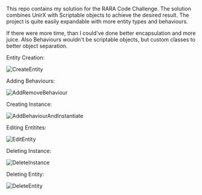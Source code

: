 This repo contains my solution for the RARA Code Challenge. The solution combines UnirX with Scriptable objects to achieve the desired result. The project is quite easily expandable with more entity types and behaviours. 

If there were more time, than I could've done better encapsulation and more juice. Also Behaviours wouldn't be scriptable objects, but custom classes to better object separation.

Entity Creation:

![CreateEntity](https://user-images.githubusercontent.com/72472451/112770785-9eaa8900-9028-11eb-9866-b8d5f645d50e.gif)



Adding Behaviours:

![AddRemoveBehaviour](https://user-images.githubusercontent.com/72472451/112770788-a2d6a680-9028-11eb-9bdb-28833ff516a6.gif)



Creating Instance:

![AddBehaviourAndInstantiate](https://user-images.githubusercontent.com/72472451/112770789-a36f3d00-9028-11eb-9fc7-886c6660fd22.gif)


Editing Entitites:

![EditEntity](https://user-images.githubusercontent.com/72472451/112770786-a10ce300-9028-11eb-8f91-322a94d2f44f.gif)


Deleting Instance:

![DeleteInstance](https://user-images.githubusercontent.com/72472451/112770790-a4a06a00-9028-11eb-90ae-b37a2a548beb.gif)



Deleting Entity:

![DeleteEntity](https://user-images.githubusercontent.com/72472451/112770794-a66a2d80-9028-11eb-8129-386edcb11e5a.gif)
